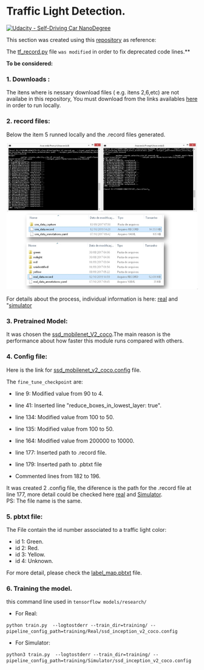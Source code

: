 # Traffic Light Detection.
[![Udacity - Self-Driving Car NanoDegree](https://s3.amazonaws.com/udacity-sdc/github/shield-carnd.svg)](http://www.udacity.com/drive)

This section was created using this [repository](https://github.com/smasoudn/traffic_light_detection/blob/master/create_udacity_tf_record.py) as reference:

The [tf_record.py](./tf_record.py) file `was modified` in order to fix deprecated code lines.**

**To be considered:**

### 1. Downloads :

The itens where is nessary download files ( e.g. itens 2,6,etc) are not availabe in this repository, You must download from the links availables [here](https://s3.amazonaws.com/udacity-sdc/github/shield-carnd.svg) in order to run locally.

### 2. record files:

Below the item 5 runned locally and the .record files generated.

<p align="center">
  <img src="images/record files.jpg">
</p>

For details about the process, individual information is here: [real](./images/real_record.jpg) and "[simulator](./images/sim_record.jpg)

### 3. Pretrained Model:

It was chosen the [ssd_mobilenet_V2_coco](http://download.tensorflow.org/models/object_detection/ssd_mobilenet_v2_coco_2018_03_29.tar.gz).The main reason is the performance about how faster this module runs compared with others.

### 4. Config file:

Here is the link for [ssd_mobilenet_v2_coco.config](https://github.com/tensorflow/models/blob/master/research/object_detection/samples/configs/ssd_mobilenet_v2_coco.config) file.

The `fine_tune_checkpoint` are:

- line 9: Modified value from 90 to 4.
- line 41: Inserted line "reduce_boxes_in_lowest_layer: true".
- line 134: Modified value from 100 to 50. 
- line 135: Modified value from 100 to 50. 
- line 164: Modified value from 200000 to 10000. 
- line 177: Inserted path to .record file.
- line 179: Inserted path to .pbtxt file

- Commented lines from 182 to 196.

It was created 2 .config file, the diference is the path for the .record file at line 177, more detail could be checked here [real](./training/Real/ssd_mobilenet_v2_coco.config) and [Simulator](./training/Simulator/ssd_mobilenet_v2_coco.config).<br/>
PS: The file name is the same.

### 5. pbtxt file:

The File contain the id number associated to a traffic light color:

- id 1: Green.
- id 2: Red.
- id 3: Yellow.
- id 4: Unknown.

For more detail, please check the [label_map.pbtxt](./training/label_map.pbtxt) file.

### 6. Training the model. 

this command line used in `tensorflow models/research/`

- For Real:<br/>
```
python train.py  --logtostderr --train_dir=training/ --pipeline_config_path=training/Real/ssd_inception_v2_coco.config
```

- For Simulator:<br/>

```
python3 train.py  --logtostderr --train_dir=training/ --pipeline_config_path=training/Simulator/ssd_inception_v2_coco.config
```

